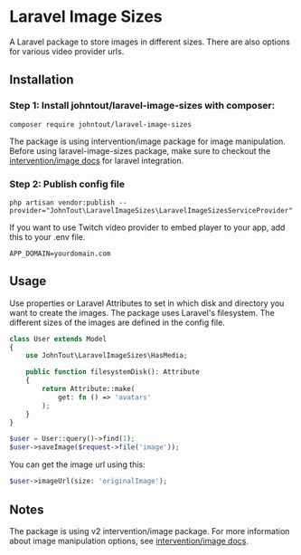# Laravel Image Sizes
A Laravel package to store images in different sizes. There are also options for various video provider urls.

## Installation ##

### Step 1: Install johntout/laravel-image-sizes with composer:

```
composer require johntout/laravel-image-sizes
```

The package is using intervention/image package for image manipulation. Before using laravel-image-sizes package, make sure to checkout the [intervention/image docs](https://image.intervention.io/v2/introduction/installation) for laravel integration.

### Step 2: Publish config file

```
php artisan vendor:publish --provider="JohnTout\LaravelImageSizes\LaravelImageSizesServiceProvider"
```

If you want to use Twitch video provider to embed player to your app, add this to your .env file.

```
APP_DOMAIN=yourdomain.com
```

## Usage ##

Use properties or Laravel Attributes to set in which disk and directory you want to create the images. The
package uses Laravel's filesystem. The different sizes of the images are defined in the config file.

```php
class User extends Model 
{
    use JohnTout\LaravelImageSizes\HasMedia;

    public function filesystemDisk(): Attribute
    {
        return Attribute::make(
            get: fn () => 'avatars'
        );
    }
}
```

```php
$user = User::query()->find(1);
$user->saveImage($request->file('image'));
```

You can get the image url using this:
```php
$user->imageUrl(size: 'originalImage');
```
## Notes ##

The package is using v2 intervention/image package. For more information about image manipulation options, see [intervention/image docs](https://image.intervention.io/v2).